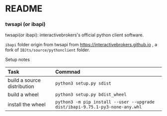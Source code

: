 # README

### twsapi (or ibapi)


twsapi(or ibapi): interactivebrokers's official python client software. 

`ibapi` folder origin from twsapi from https://interactivebrokers.github.io , a fork of `IBJts/source/pythonclient` folder.



Setup notes

| Task |  Commnad |
|:---------------|:------------|
| build a source distribution | `python3 setup.py sdist` |
|build a wheel|`python3 setup.py bdist_wheel`|
|install the wheel | `python3 -m pip install --user --upgrade dist/ibapi-9.75.1-py3-none-any.whl` |


